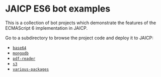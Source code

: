 # JAICP ES6 bot examples

This is a collection of bot projects which demonstrate the features of the ECMAScript 6 implementation in JAICP.

Go to a subdirectory to browse the project code and deploy it to JAICP:

- [`base64`](./base64/)
- [`mongodb`](./mongodb/)
- [`pdf-reader`](./pdf-reader/)
- [`s3`](./s3/)
- [`various-packages`](./various-packages/)
